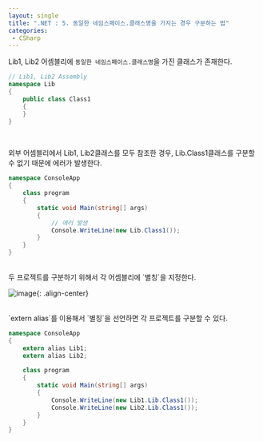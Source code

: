 ```yaml
---
layout: single
title: ".NET : 5. 동일한 네임스페이스.클래스명을 가지는 경우 구분하는 법"
categories:
 - CSharp
---
```


Lib1, Lib2 어셈블리에 `동일한 네임스페이스.클래스명`을 가진 클래스가 존재한다.

```csharp
// Lib1, Lib2 Assembly
namespace Lib
{
    public class Class1
    {
    }
}
```

<br/>

외부 어셈블리에서 Lib1, Lib2클래스를 모두 참조한 경우, Lib.Class1클래스를 구분할 수 없기 때문에 에러가 발생한다.

```csharp
namespace ConsoleApp
{
    class program
    {
        static void Main(string[] args)
        {
            // 에러 발생
            Console.WriteLine(new Lib.Class1());
        }
    }
}
```
<br/>
두 프로젝트를 구분하기 위해서 각 어셈블리에 `별칭`을 지정한다.

![image](https://user-images.githubusercontent.com/38006679/136136851-cf0c435d-583e-4e90-b098-0844a9a653e1.png){: .align-center}

<br/>
`extern alias`를 이용해서 `별칭`을 선언하면 각 프로젝트를 구분할 수 있다.

```csharp
namespace ConsoleApp
{
    extern alias Lib1;
    extern alias Lib2;
  
    class program
    {
        static void Main(string[] args)
        {
            Console.WriteLine(new Lib1.Lib.Class1());
            Console.WriteLine(new Lib2.Lib.Class1());
        }
    }
}
```